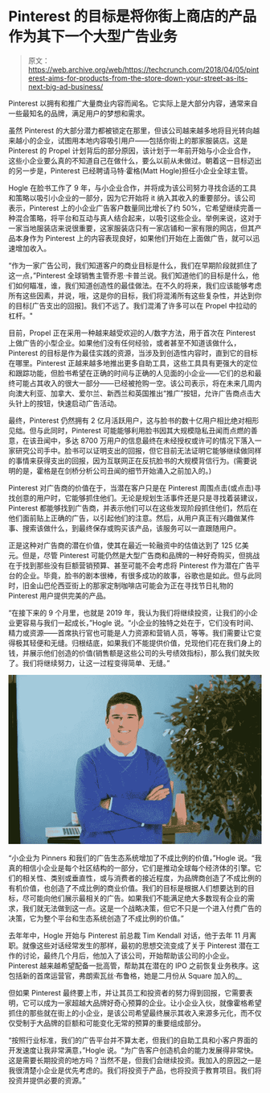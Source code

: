 # Pinterest 的目标是将你街上商店的产品作为其下一个大型广告业务

> 原文：<https://web.archive.org/web/https://techcrunch.com/2018/04/05/pinterest-aims-for-products-from-the-store-down-your-street-as-its-next-big-ad-business/>

Pinterest 以拥有和推广大量商业内容而闻名。它实际上是大部分内容，通常来自一些最知名的品牌，满足用户的梦想和需求。

虽然 Pinterest 的大部分潜力都被锁定在那里，但该公司越来越多地将目光转向越来越小的企业，试图用本地内容吸引用户——包括你街上的那家服装店。这是 Pinterest 的 Propel 计划背后的部分原因，该计划于一年前开始与小企业合作，这些小企业要么真的不知道自己在做什么，要么以前从未做过。朝着这一目标迈出的另一步是，Pinterest 已经聘请马特·霍格(Matt Hogle)担任小企业全球主管。

Hogle 在脸书工作了 9 年，与小企业合作，并将成为该公司努力寻找合适的工具和策略以吸引小企业的一部分，因为它开始将 it 纳入其收入的重要部分。该公司表示，Pinterest 上的小企业广告客户数量同比增长了约 50%，它希望继续完善一种混合策略，将平台和互动与真人结合起来，以吸引这些企业。举例来说，这对于一家当地服装店来说很重要，这家服装店只有一家店铺和一家有限的网店，但其产品本身作为 Pinterest 上的内容表现良好，如果他们开始在上面做广告，就可以迅速增加收入。

“作为一家广告公司，我们知道客户的商业目标是什么，我们在早期阶段就抓住了这一点，”Pinterest 全球销售主管乔恩·卡普兰说。我们知道他们的目标是什么，他们如何瞄准，谁，我们知道创造性的最佳做法。在不久的将来，我们应该能够考虑所有这些因素，并说，哦，这是你的目标，我们将混淆所有这些复杂性，并达到你的目标[广告支出的回报]。我们不远了。我们混淆了许多可以在 Propel 中拉动的杠杆。"

目前，Propel 正在采用一种越来越受欢迎的人/数字方法，用于首次在 Pinterest 上做广告的小型企业。如果他们没有任何经验，或者甚至不知道该做什么，Pinterest 的目标是作为最佳实践的资源，当涉及到创造性内容时，直到它的目标在哪里。Pinterest 正越来越多地推出更多自助工具，这些工具具有更强大的定位和跟踪功能，但脸书希望在正确的时间与正确的人见面的小企业——它们的总和最终可能占其收入的很大一部分——已经被抢购一空。该公司表示，将在未来几周内向澳大利亚、加拿大、爱尔兰、新西兰和英国推出“推广”按钮，允许广告商点击大头针上的按钮，快速启动广告活动。

最终，Pinterest 仍然拥有 2 亿月活跃用户，这与脸书的数十亿用户相比绝对相形见绌。但与此同时，Pinterest 可能能够利用脸书因其大规模隐私丑闻而点燃的善意，在该丑闻中，多达 8700 万用户的信息最终在未经授权或许可的情况下落入一家研究公司手中。脸书可以证明支出的回报，但它目前无法证明它能够继续做同样的事情来获得支出的回报，因为互联网正在反抗脸书的大规模背信行为。(需要说明的是，霍格是在剑桥分析公司丑闻的细节开始涌入之前加入的。)

Pinterest 对广告商的价值在于，当潜在客户只是在 Pinterest 周围点击(或点击)寻找创意的用户时，它能够抓住他们。无论是规划生活事件还是只是寻找着装建议，Pinterest 都能够找到广告商，并表示他们可以在这些发现阶段抓住他们，然后在他们面前贴上正确的广告，以引起他们的注意。然后，从用户真正有兴趣做某件事、搜索该做什么，到最终保存或购买该产品，该服务可以一直跟随用户。

正是这种对广告商的潜在价值，使其在最近一轮融资中的估值达到了 125 亿美元。但是，尽管 Pinterest 可能仍然是大型广告商和品牌的一种好奇购买，但挑战在于找到那些没有巨额营销预算、甚至可能不会考虑将 Pinterest 作为潜在广告平台的企业。毕竟，脸书的剧本很棒，有很多成功的故事，谷歌也是如此。但与此同时，旧金山巴伦西亚街上的那家定制咖啡店可能会为正在寻找节日礼物的 Pinterest 用户提供完美的产品。

“在接下来的 9 个月里，也就是 2019 年，我认为我们将继续投资，让我们的小企业更容易与我们一起成长，”Hogle 说。“小企业的独特之处在于，它们没有时间、精力或资源——首席执行官也可能是人力资源和营销人员，等等。我们需要让它变得极其轻便和无缝。归根结底，如果我们不能提供价值，兑现他们花在我们身上的钱，并展示他们创造的价值(销售额是这些公司的头号绩效指标)，那么我们就失败了。我们将继续努力，让这一过程变得简单、无缝。”

![](img/67bd36eae20dfb4013846d5c0c5dbb4b.png)

“小企业为 Pinners 和我们的广告生态系统增加了不成比例的价值，”Hogle 说。“我真的相信小企业是每个社区结构的一部分，它们是推动全球每个经济体的引擎。它们的相关性、类别或垂直性，或与消费者的接近程度，为品牌商创造了不成比例的有机价值，也创造了不成比例的商业价值。我们的目标是根据人们想要达到的目标，尽可能向他们展示最相关的广告。如果我们不能满足绝大多数现有企业的需求，我们就无法做到这一点。这是一个战略决策，但它不只是一个进入付费广告的决策，它为整个平台和生态系统创造了不成比例的价值。”

去年年中，Hogle 开始与 Pinterest 前总裁 Tim Kendall 对话，他于去年 11 月离职。就像这些对话经常发生的那样，最初的思想交流变成了关于 Pinterest 潜在工作的讨论，最终几个月后，他加入了该公司，开始帮助该公司的小企业。Pinterest 越来越希望配备一批高管，帮助其在潜在的 IPO 之前恢复业务秩序。这包括新的首席运营官，弗朗索瓦丝·布鲁格，她是二月份从 Square 加入的[。](https://web.archive.org/web/20230327064152/https://techcrunch.com/2018/02/27/pinterest-hires-former-square-and-google-exec-francoise-brougher-as-its-first-coo/)

但如果 Pinterest 最终要上市，并让其员工和投资者的努力得到回报，它需要表明，它可以成为一家超越大品牌好奇心预算的企业。让小企业入伙，就像霍格希望抓住的那些就在街上的小企业，是该公司希望最终展示其收入来源多元化，而不仅仅受制于大品牌的巨额和可能变化无常的预算的重要组成部分。

“按照行业标准，我们的广告平台并不算太老，但我们的自助工具和小客户界面的开发速度让我非常满意，”Hogle 说。“为广告客户创造机会的能力发展得非常快。这是需要长期投资的地方吗？当然不是，但我们会继续投资。我加入的原因之一是我很清楚小企业是优先考虑的。我们将投资于产品，也将投资于教育项目。我们将投资并提供必要的资源。”